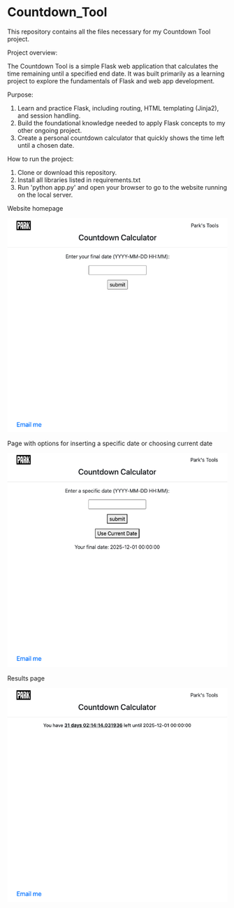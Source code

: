 # Countdown_Tool
This repository contains all the files necessary for my Countdown Tool project.

Project overview:

The Countdown Tool is a simple Flask web application that calculates the time remaining until a specified end date. It was built primarily as a learning project to explore the fundamentals of Flask and web app development.

Purpose:
1) Learn and practice Flask, including routing, HTML templating (Jinja2), and session handling.
2) Build the foundational knowledge needed to apply Flask concepts to my other ongoing project.
3) Create a personal countdown calculator that quickly shows the time left until a chosen date.

How to run the project:
1) Clone or download this repository.
2) Install all libraries listed in requirements.txt
3) Run 'python app.py' and open your browser to go to the website running on the local server. 

Website homepage

![homepage](homepage.png)


Page with options for inserting a specific date or choosing current date

![specific date page](specific_date.png)


Results page

![results page](result_page.png)
